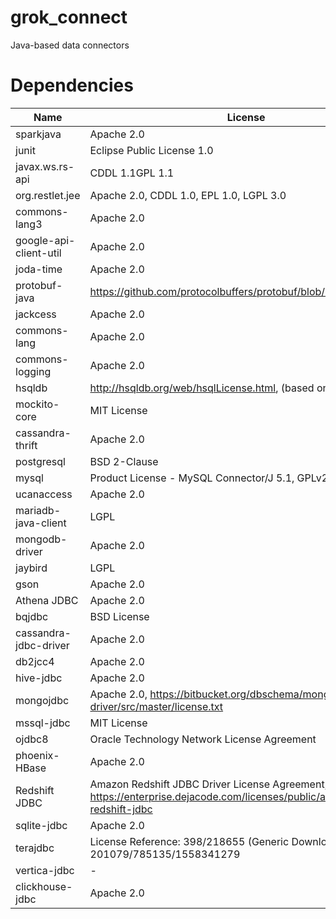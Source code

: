 grok_connect
=========

Java-based data connectors

# Dependencies

| Name                   | License                                 |
|------------------------|-----------------------------------------|
| sparkjava              | Apache 2.0                              |
| junit                  | Eclipse Public License 1.0              |
| javax.ws.rs-api        | CDDL 1.1GPL 1.1                         |
| org.restlet.jee        | Apache 2.0, CDDL 1.0, EPL 1.0, LGPL 3.0 |
| commons-lang3          | Apache 2.0                              |
| google-api-client-util | Apache 2.0                              |
| joda-time              | Apache 2.0                              |
| protobuf-java          | https://github.com/protocolbuffers/protobuf/blob/master/LICENSE |
| jackcess               | Apache 2.0                              |
| commons-lang           | Apache 2.0                              |
| commons-logging        | Apache 2.0                              |
| hsqldb                 | http://hsqldb.org/web/hsqlLicense.html, (based on BSD License) |
| mockito-core           | MIT License                             |
| cassandra-thrift       | Apache 2.0                              |
| postgresql             | BSD 2-Clause       |
| mysql                  | Product License - MySQL Connector/J 5.1, GPLv2 |
| ucanaccess             | Apache 2.0                              |
| mariadb-java-client    | LGPL                                    |
| mongodb-driver         | Apache 2.0                              |
| jaybird                | LGPL                                    |
| gson                   | Apache 2.0                              |
| Athena JDBC            | Apache 2.0                              |
| bqjdbc                 | BSD License                             |
| cassandra-jdbc-driver  | Apache 2.0                              |
| db2jcc4                | Apache 2.0                              |
| hive-jdbc              | Apache 2.0                              |
| mongojdbc              | Apache 2.0, https://bitbucket.org/dbschema/mongodb-jdbc-driver/src/master/license.txt |
| mssql-jdbc             | MIT License                             |
| ojdbc8                 | Oracle Technology Network License Agreement |
| phoenix-HBase          | Apache 2.0                              |
| Redshift JDBC          | Amazon Redshift JDBC Driver License Agreement, https://enterprise.dejacode.com/licenses/public/amazon-redshift-jdbc                              |
| sqlite-jdbc            | Apache 2.0                              |
| terajdbc               | License Reference: 398/218655 (Generic Download License) @ 201079/785135/1558341279 |
| vertica-jdbc           | -                                       |
| clickhouse-jdbc        | Apache 2.0                              |
